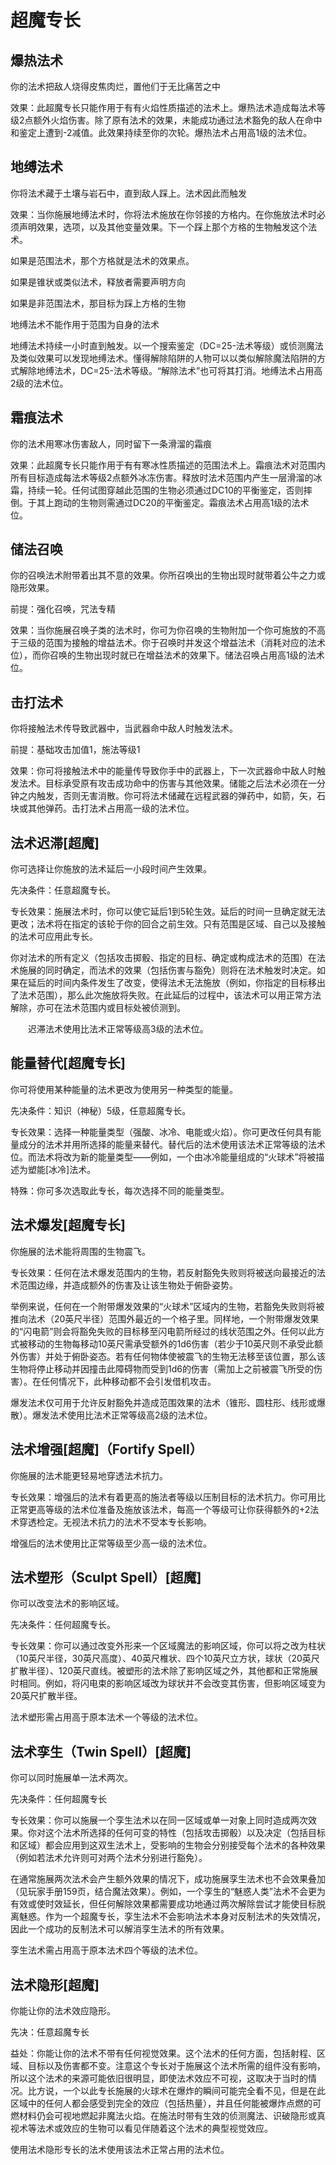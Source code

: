 # 超魔专长

## 爆热法术

你的法术把敌人烧得皮焦肉烂，置他们于无比痛苦之中

效果：此超魔专长只能作用于有有火焰性质描述的法术上。爆热法术造成每法术等级2点额外火焰伤害。除了原有法术的效果，未能成功通过法术豁免的敌人在命中和鉴定上遭到-2减值。此效果持续至你的次轮。爆热法术占用高1级的法术位。



## 地缚法术

你将法术藏于土壤与岩石中，直到敌人踩上。法术因此而触发

效果：当你施展地缚法术时，你将法术施放在你邻接的方格内。在你施放法术时必须声明效果，选项，以及其他变量效果。下一个踩上那个方格的生物触发这个法术。

如果是范围法术，那个方格就是法术的效果点。

如果是锥状或类似法术，释放者需要声明方向

如果是非范围法术，那目标为踩上方格的生物

地缚法术不能作用于范围为自身的法术

地缚法术持续一小时直到触发。以一个搜索鉴定（DC=25-法术等级）或侦测魔法及类似效果可以发现地缚法术。懂得解除陷阱的人物可以以类似解除魔法陷阱的方式解除地缚法术，DC=25-法术等级。“解除法术”也可将其打消。地缚法术占用高2级的法术位。



## 霜痕法术

你的法术用寒冰伤害敌人，同时留下一条滑溜的霜痕

效果：此超魔专长只能作用于有有寒冰性质描述的范围法术上。霜痕法术对范围内所有目标造成每法术等级2点额外冰冻伤害。释放时法术范围内产生一层滑溜的冰霜，持续一轮。任何试图穿越此范围的生物必须通过DC10的平衡鉴定，否则摔倒。于其上跑动的生物则需通过DC20的平衡鉴定。霜痕法术占用高1级的法术位。



## 储法召唤

你的召唤法术附带着出其不意的效果。你所召唤出的生物出现时就带着公牛之力或隐形效果。

前提：强化召唤，咒法专精

效果：当你施展召唤子类的法术时，你可为你召唤的生物附加一个你可施放的不高于三级的范围为接触的增益法术。你于召唤时并发这个增益法术（消耗对应的法术位），而你召唤的生物出现时就已在增益法术的效果下。储法召唤占用高1级的法术位。



## 击打法术

你将接触法术传导致武器中，当武器命中敌人时触发法术。

前提：基础攻击加值1，施法等级1

效果：你可将接触法术中的能量传导致你手中的武器上，下一次武器命中敌人时触发法术。目标承受原有攻击成功命中的伤害与其他效果。储能之后法术必须在一分钟之内触发，否则无害消散。你可将法术储藏在远程武器的弹药中，如箭，矢，石块或其他弹药。击打法术占用高一级的法术位。



## 法术迟滞[超魔]

你可选择让你施放的法术延后一小段时间产生效果。

先决条件：任意超魔专长。

专长效果：施展法术时，你可以使它延后1到5轮生效。延后的时间一旦确定就无法更改；法术将在指定的该轮于你的回合之前生效。只有范围是区域、自己以及接触的法术可应用此专长。

你对法术的所有定义（包括攻击掷骰、指定的目标、确定或构成法术的范围）在法术施展的同时确定，而法术的效果（包括伤害与豁免）则将在法术触发时决定。如果在延后的时间内条件发生了改变，使得法术无法施放（例如，你指定的目标移出了法术范围），那么此次施放将失败。在此延后的过程中，该法术可以用正常方法解除，亦可在法术范围内或目标处被侦测到。

　　迟滞法术使用比法术正常等级高3级的法术位。



## 能量替代[超魔专长]

你可将使用某种能量的法术更改为使用另一种类型的能量。

先决条件：知识（神秘）5级，任意超魔专长。

专长效果：选择一种能量类型（强酸、冰冷、电能或火焰）。你可更改任何具有能量成分的法术并用所选择的能量来替代。替代后的法术使用该法术正常等级的法术位。而法术将改为新的能量类型——例如，一个由冰冷能量组成的“火球术”将被描述为塑能[冰冷]法术。

特殊：你可多次选取此专长，每次选择不同的能量类型。



## 法术爆发[超魔专长]

你施展的法术能将周围的生物震飞。

专长效果：任何在法术爆发范围内的生物，若反射豁免失败则将被送向最接近的法术范围边缘，并造成额外的伤害及让该生物处于俯卧姿势。

举例来说，任何在一个附带爆发效果的“火球术”区域内的生物，若豁免失败则将被推向法术（20英尺半径）范围外最近的一个格子里。同样地，一个附带爆发效果的“闪电箭”则会将豁免失败的目标移至闪电箭所经过的线状范围之外。任何以此方式被移动的生物每移动10英尺需承受额外的1d6伤害（若少于10英尺则不承受此额外伤害）并处于俯卧姿态。若有任何物体使被震飞的生物无法移至该位置，那么该生物将停止移动并因撞击此障碍物而受到1d6的伤害（需加上之前被震飞所受的伤害）。在任何情况下，此种移动都不会引发借机攻击。

爆发法术仅可用于允许反射豁免并造成范围效果的法术（锥形、圆柱形、线形或爆散）。爆发法术使用比法术正常等级高2级的法术位。



## 法术增强[超魔]（Fortify Spell）

你施展的法术能更轻易地穿透法术抗力。

专长效果：增强后的法术有着更高的施法者等级以压制目标的法术抗力。你可用比正常更高等级的法术位准备及施放该法术，每高一个等级可让你获得额外的+2法术穿透检定。无视法术抗力的法术不受本专长影响。

增强后的法术使用比正常等级至少高一级的法术位。



## 法术塑形（Sculpt Spell）[超魔]

你可以改变法术的影响区域。

先决条件：任何超魔专长。

专长效果：你可以通过改变外形来一个区域魔法的影响区域，你可以将之改为柱状（10英尺半径，30英尺高度）、40英尺椎状、四个10英尺立方状，球状（20英尺扩散半径）、120英尺直线。被塑形的法术除了影响区域之外，其他都和正常施展时相同。例如，将闪电束的影响区域改为球状并不会改变其伤害，但影响区域变为20英尺扩散半径。

法术塑形需占用高于原本法术一个等级的法术位。



## 法术孪生（Twin Spell）[超魔]

你可以同时施展单一法术两次。

先决条件：任何超魔专长

专长效果：你可以施展一个孪生法术以在同一区域或单一对象上同时造成两次效果。你对这个法术所选择的任何可变的特性（包括攻击掷骰）以及决定（包括目标和区域）都会应用到这双生法术上，受影响的生物会分别接受每个法术的各种效果（例如若法术允许则可对两个法术分别进行豁免）。

在通常施展两次法术会产生额外效果的情况下，成功施展孪生法术也不会效果叠加（见玩家手册159页，结合魔法效果）。例如，一个孪生的“魅惑人类”法术不会更为有效或使时效延长，但任何解除效果都需要成功地通过两次解除尝试才能使目标脱离魅惑。作为一个超魔专长，孪生法术不会影响法术本身对反制法术的失效情况，因此一个成功的反制法术可以解消孪生法术的所有效果。

孪生法术需占用高于原本法术四个等级的法术位。

## 法术隐形[超魔]

你能让你的法术效应隐形。

先决：任意超魔专长

益处：你能让你的法术不带有任何视觉效果。这个法术的任何方面，包括射程、区域、目标以及伤害都不变。注意这个专长对于施展这个法术所需的组件没有影响，所以这个法术的来源可能依旧很明显，即使法术效应不可视，这取决于当时的情况。比方说，一个以此专长施展的火球术在爆炸的瞬间可能完全看不见，但是在此区域中的任何人都会感受到完全的效应（包括热量），并且任何能被爆炸点燃的可燃材料仍会可视地燃起非魔法火焰。在施法时带有生效的侦测魔法、识破隐形或真视术等法术或效应的生物可以看见伴随着这个法术的典型视觉效应。

使用法术隐形专长的法术使用该法术正常占用的法术位。